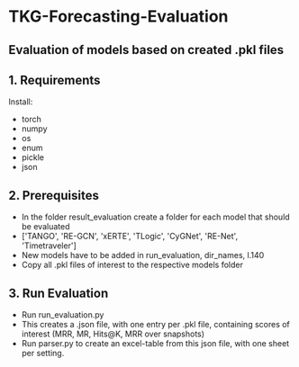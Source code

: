 # TKG-Forecasting-Evaluation
## Evaluation of models based on created .pkl files

## 1. Requirements
Install:
* torch
* numpy
* os
* enum
* pickle
* json


## 2. Prerequisites
* In the folder result_evaluation create a folder for each model that should be evaluated
* ['TANGO', 'RE-GCN', 'xERTE', 'TLogic', 'CyGNet', 'RE-Net', 'Timetraveler']  
* New models have to be added in run_evaluation, dir_names, l.140
* Copy all .pkl files of interest to the respective models folder

## 3. Run Evaluation
* Run run_evaluation.py
* This creates a .json file, with one entry per .pkl file, containing scores of interest (MRR, MR, Hits@K, MRR over snapshots)
* Run parser.py to create an excel-table from this json file, with one sheet per setting.

